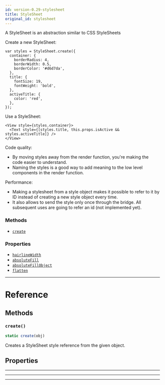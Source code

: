 ```yaml
---
id: version-0.29-stylesheet
title: StyleSheet
original_id: stylesheet
---
```


A StyleSheet is an abstraction similar to CSS StyleSheets

Create a new StyleSheet:

```
var styles = StyleSheet.create({
  container: {
    borderRadius: 4,
    borderWidth: 0.5,
    borderColor: '#d6d7da',
  },
  title: {
    fontSize: 19,
    fontWeight: 'bold',
  },
  activeTitle: {
    color: 'red',
  },
});
```

Use a StyleSheet:

```
<View style={styles.container}>
  <Text style={[styles.title, this.props.isActive && styles.activeTitle]} />
</View>
```

Code quality:

 - By moving styles away from the render function, you're making the code
 easier to understand.
 - Naming the styles is a good way to add meaning to the low level components
 in the render function.

Performance:

 - Making a stylesheet from a style object makes it possible to refer to it
by ID instead of creating a new style object every time.
 - It also allows to send the style only once through the bridge. All
subsequent uses are going to refer an id (not implemented yet).


### Methods

- [`create`](stylesheet.md#create)


### Properties

- [`hairlineWidth`](stylesheet.md#hairlinewidth)
- [`absoluteFill`](stylesheet.md#absolutefill)
- [`absoluteFillObject`](stylesheet.md#absolutefillobject)
- [`flatten`](stylesheet.md#flatten)




---

# Reference

## Methods

### `create()`

```javascript
static create(obj)
```


Creates a StyleSheet style reference from the given object.




## Properties



---



---



---



